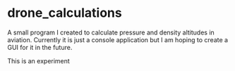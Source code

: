 # drone_calculations

A small program I created to calculate pressure and density altitudes in aviation.
Currently it is just a console application but I am hoping to create a GUI for it in the future.

This is an experiment